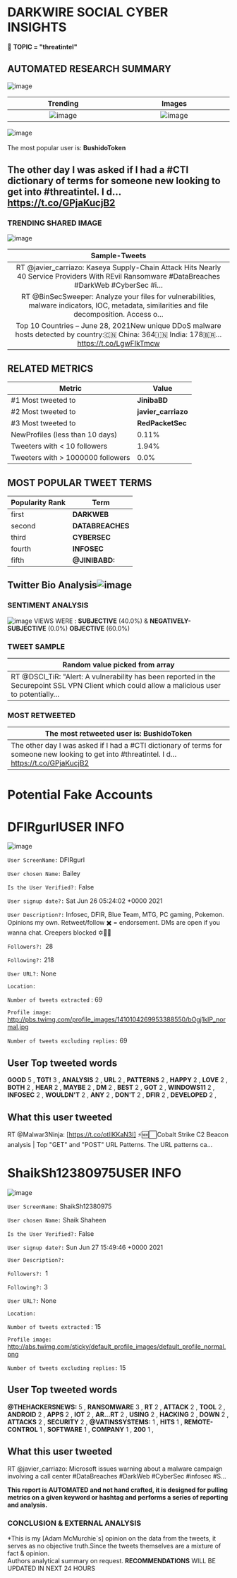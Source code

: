 # DARKWIRE SOCIAL CYBER INSIGHTS 
&#x1F34E; **TOPIC = "threatintel"**

## AUTOMATED RESEARCH SUMMARY
  ![image](darkLogo.png)   

|  Trending  |   Images | 
:-------------------------:|:-------------------------:
|  ![image](assets/threatintel/imageFile1.jpg)     <img width=200/> | ![image](assets/threatintel/imageFile2.jpg) <img width=200/> |   
 
 
![image](assets/threatintel/TWEETS.png)
<br></br>
The most popular user is: **BushidoToken**  
 

## The other day I was asked if I had a #CTI dictionary of terms for someone new looking to get into #threatintel. I d… https://t.co/GPjaKucjB2 

  




### TRENDING SHARED IMAGE

![image](assets/threatintel/twitterPostedImage.png)



|                **Sample-Tweets**        |
| :-------------: |
| RT @javier_carriazo: Kaseya Supply-Chain Attack Hits Nearly 40 Service Providers With REvil Ransomware  #DataBreaches #DarkWeb #CyberSec #i… |
| RT @BinSecSweeper: Analyze your files for vulnerabilities, malware indicators, IOC, metadata, similarities and file decomposition. Access o… |
| Top 10 Countries – June 28, 2021New unique DDoS malware hosts detected by country:🇨🇳 China: 364🇮🇳 India: 178🇧🇷… https://t.co/LgwFIkTmcw |

## RELATED METRICS<br>
| Metric | Value |
| ------------- | ------------- |
| #1 Most tweeted to  | **JinibaBD** |
| #2 Most tweeted to  | **javier_carriazo** |
| #3 Most tweeted to  | **RedPacketSec** |
| NewProfiles (less than 10 days) | 0.11%  |
| Tweeters with < 10 followers  | 1.94%|
| Tweeters with > 1000000 followers  | 0.0%  |



## MOST POPULAR TWEET TERMS 


| Popularity Rank  | Term |
| ------------- | ------------- |
| first  | **DARKWEB**  |
| second  | **DATABREACHES**  |
| third  | **CYBERSEC** |
| fourth  | **INFOSEC**  |
| fifth  | **@JINIBABD:**  |


## Twitter Bio Analysis![image](assets/threatintel/BIO.png)
### SENTIMENT ANALYSIS
![image](assets/threatintel/sentiment.png)
VIEWS WERE : **SUBJECTIVE**  (40.0%) & **NEGATIVELY-SUBJECTIVE** (0.0%) **OBJECTIVE** (60.0%)

### TWEET SAMPLE 
| Random value picked from array |
| ------------- |
|RT @DSCI_TiR: "Alert: A vulnerability has been reported in the Securepoint SSL VPN Client which could allow a malicious user to potentially… |

### MOST RETWEETED 

| The most retweeted user is: **BushidoToken**  |
| ------------- |
| The other day I was asked if I had a #CTI dictionary of terms for someone new looking to get into #threatintel. I d… https://t.co/GPjaKucjB2 |

# Potential Fake Accounts
 
# DFIRgurlUSER INFO
![image](http://pbs.twimg.com/profile_images/1410104269953388550/bOgj1klP_normal.jpg)
 
`User ScreenName:` DFIRgurl 
 
`User chosen Name:` Bailey 
 
`Is the User Verified?:` False 
 
`User signup date?:` Sat Jun 26 05:24:02 +0000 2021 
 
`User Description?:` Infosec, DFIR, Blue Team, MTG, PC gaming, Pokemon. Opinions my own. Retweet/follow ✖️  = endorsement. DMs are open if you wanna chat. Creepers blocked
✡️🏳️‍⚧️ 
 
`Followers?: `28 
 
`Following?:` 218 
 
`User URL?:` None 
 
`Location:`  
 
`Number of tweets extracted`  : 69 
 
`Profile image:` http://pbs.twimg.com/profile_images/1410104269953388550/bOgj1klP_normal.jpg 
 
`Number of tweets excluding replies:` 69 
 

 

 
## User Top tweeted words 
 
**GOOD** 5 , **TGT!** 3 , **ANALYSIS** 2 , **URL** 2 , **PATTERNS** 2 , **HAPPY** 2 , **LOVE** 2 , **BOTH** 2 , **HEAR** 2 , **MAYBE** 2 , **DM** 2 , **BEST** 2 , **GOT** 2 , **WINDOWS11** 2 , **INFOSEC** 2 , **WOULDN'T** 2 , **ANY** 2 , **DON'T** 2 , **DFIR** 2 , **DEVELOPED** 2 , 
 
## What this user tweeted
 
RT @Malwar3Ninja: [https://t.co/otlIKKaN3I] ⚡️🆕⬜️Cobalt Strike C2 Beacon analysis | Top "GET" and "POST" URL  Patterns. The URL patterns ca…
 
# ShaikSh12380975USER INFO
![image](http://abs.twimg.com/sticky/default_profile_images/default_profile_normal.png)
 
`User ScreenName:` ShaikSh12380975 
 
`User chosen Name:` Shaik Shaheen 
 
`Is the User Verified?:` False 
 
`User signup date?:` Sun Jun 27 15:49:46 +0000 2021 
 
`User Description?:`  
 
`Followers?: `1 
 
`Following?:` 3 
 
`User URL?:` None 
 
`Location:`  
 
`Number of tweets extracted`  : 15 
 
`Profile image:` http://abs.twimg.com/sticky/default_profile_images/default_profile_normal.png 
 
`Number of tweets excluding replies:` 15 
 

 

 
## User Top tweeted words 
 
**@THEHACKERSNEWS:** 5 , **RANSOMWARE** 3 , **RT** 2 , **ATTACK** 2 , **TOOL** 2 , **ANDROID** 2 , **APPS** 2 , **IOT** 2 , **AR…RT** 2 , **USING** 2 , **HACKING** 2 , **DOWN** 2 , **ATTACKS** 2 , **SECURITY** 2 , **@VATINSSYSTEMS:** 1 , **HITS** 1 , **REMOTE-CONTROL** 1 , **SOFTWARE** 1 , **COMPANY** 1 , **200** 1 , 
 
## What this user tweeted
 
RT @javier_carriazo: Microsoft issues warning about a malware campaign involving a call center #DataBreaches #DarkWeb #CyberSec #infosec #S…
 

<b> This report is AUTOMATED and not hand crafted, it is designed for pulling metrics on a given keyword or hashtag and performs a series of reporting and analysis.</b>  
### CONCLUSION & EXTERNAL ANALYSIS

*This is my [Adam McMurchie`s] opinion on the data from the tweets, it serves as no objective truth.Since the tweets themselves are a mixture of fact & opinion.<br>
Authors analytical summary on request.
**RECOMMENDATIONS** WILL BE UPDATED IN NEXT  24 HOURS <br>